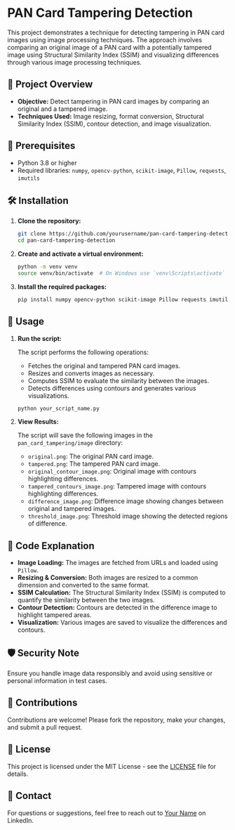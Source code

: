 # PAN Card Tampering Detection

This project demonstrates a technique for detecting tampering in PAN card images using image processing techniques. The approach involves comparing an original image of a PAN card with a potentially tampered image using Structural Similarity Index (SSIM) and visualizing differences through various image processing techniques.

## 📸 Project Overview

- **Objective:** Detect tampering in PAN card images by comparing an original and a tampered image.
- **Techniques Used:** Image resizing, format conversion, Structural Similarity Index (SSIM), contour detection, and image visualization.

## 🔧 Prerequisites

- Python 3.8 or higher
- Required libraries: `numpy`, `opencv-python`, `scikit-image`, `Pillow`, `requests`, `imutils`

## 🛠️ Installation

1. **Clone the repository:**

    ```bash
    git clone https://github.com/yourusername/pan-card-tampering-detection.git
    cd pan-card-tampering-detection
    ```

2. **Create and activate a virtual environment:**

    ```bash
    python -m venv venv
    source venv/bin/activate  # On Windows use `venv\Scripts\activate`
    ```

3. **Install the required packages:**

    ```bash
    pip install numpy opencv-python scikit-image Pillow requests imutils
    ```

## 🚀 Usage

1. **Run the script:**

    The script performs the following operations:
    - Fetches the original and tampered PAN card images.
    - Resizes and converts images as necessary.
    - Computes SSIM to evaluate the similarity between the images.
    - Detects differences using contours and generates various visualizations.

    ```bash
    python your_script_name.py
    ```

2. **View Results:**

    The script will save the following images in the `pan_card_tampering/image` directory:
    - `original.png`: The original PAN card image.
    - `tampered.png`: The tampered PAN card image.
    - `original_contour_image.png`: Original image with contours highlighting differences.
    - `tampered_contours_image.png`: Tampered image with contours highlighting differences.
    - `difference_image.png`: Difference image showing changes between original and tampered images.
    - `threshold_image.png`: Threshold image showing the detected regions of difference.

## 📄 Code Explanation

- **Image Loading:** The images are fetched from URLs and loaded using `Pillow`.
- **Resizing & Conversion:** Both images are resized to a common dimension and converted to the same format.
- **SSIM Calculation:** The Structural Similarity Index (SSIM) is computed to quantify the similarity between the two images.
- **Contour Detection:** Contours are detected in the difference image to highlight tampered areas.
- **Visualization:** Various images are saved to visualize the differences and contours.

## 🛡️ Security Note

Ensure you handle image data responsibly and avoid using sensitive or personal information in test cases.

## 🤝 Contributions

Contributions are welcome! Please fork the repository, make your changes, and submit a pull request.

## 📄 License

This project is licensed under the MIT License - see the [LICENSE](LICENSE) file for details.

## 📧 Contact

For questions or suggestions, feel free to reach out to [Your Name](https://www.linkedin.com/in/karthikbs85/) on LinkedIn.
